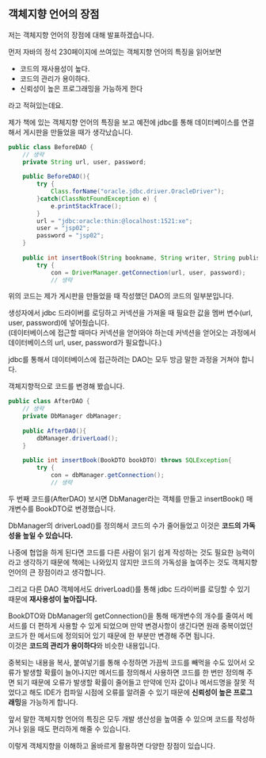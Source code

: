 ## 객체지향 언어의 장점

저는 객체지향 언어의 장점에 대해 발표하겠습니다.

먼저 자바의 정석 230페이지에 쓰여있는 객체지향 언어의 특징을 읽어보면
* 코드의 재사용성이 높다.
* 코드의 관리가 용이하다.
* 신뢰성이 높은 프로그래밍을 가능하게 한다

라고 적혀있는데요.

제가 책에 있는 객체지향 언어의 특징을 보고 예전에 jdbc를 통해 데이터베이스를 연결해서 게시판을 만들었을 때가 생각났습니다.

```java
public class BeforeDAO {
    // 생략
    private String url, user, password;
    
    public BeforeDAO(){
        try {
            Class.forName("oracle.jdbc.driver.OracleDriver");
        }catch(ClassNotFoundException e) {
            e.printStackTrace();
        }
        url = "jdbc:oracle:thin:@localhost:1521:xe";
        user = "jsp02";
        password = "jsp02";
    }
    
    public int insertBook(String bookname, String writer, String publisher, int price) throws SQLException{
        try {
            con = DriverManager.getConnection(url, user, password);
            // 생략
```

위의 코드는 제가 게시판을 만들었을 때 작성했던 DAO의 코드의 일부분입니다.

생성자에서 jdbc 드라이버를 로딩하고 커넥션을 가져올 때 필요한 값을 멤버 변수(url, user, password)에 넣어줬습니다.   
(데이터베이스에 접근할 때마다 커넥션을 얻어와야 하는데 커넥션을 얻어오는 과정에서 데이터베이스의 url, user, password가 필요합니다.)

jdbc를 통해서 데이터베이스에 접근하려는 DAO는 모두 방금 말한 과정을 거쳐야 합니다.

객체지향적으로 코드를 변경해 봤습니다.

```java
public class AfterDAO {
    // 생략
    private DbManager dbManager;
    
    public AfterDAO(){
        dbManager.driverLoad();
    }
    
    public int insertBook(BookDTO bookDTO) throws SQLException{
        try {
            con = dbManager.getConnection();
            // 생략
```

두 번째 코드를(AfterDAO) 보시면 DbManager라는 객체를 만들고 insertBook() 매개변수를 BookDTO로 변경했습니다.

DbManager의 driverLoad()를 정의해서 코드의 수가 줄어들었고 이것은 **코드의 가독성을 높일 수 있습니다.**

나중에 협업을 하게 된다면 코드를 다른 사람이 읽기 쉽게 작성하는 것도 필요한 능력이라고 생각하기 때문에
책에는 나와있지 않지만 코드의 가독성을 높여주는 것도 객체지향 언어의 큰 장점이라고 생각합니다.  

그리고 다른 DAO 객체에서도 driverLoad()를 통해 jdbc 드라이버를 로딩할 수 있기 때문에 **재사용성이 높아집니다.**

BookDTO와 DbManager의 getConnection()을 통해 매개변수의 개수를 줄여서 메서드를 더 편하게 사용할 수 있게 되었으며
만약 변경사항이 생긴다면 원래 중복이었던 코드가 한 메서드에 정의되어 있기 때문에 한 부분만 변경해 주면 됩니다.   
이것은 **코드의 관리가 용이하다**와 비슷한 내용입니다.

중복되는 내용을 복사, 붙여넣기를 통해 수정하면 가끔씩 코드를 빼먹을 수도 있어서 오류가 발생할 확률이 늘어나지만 
메서드를 정의해서 사용하면 코드를 한 번만 정의해 주면 되기 때문에 오류가 발생할 확률이 줄어들고
만약에 인자 값이나 메서드명을 잘못 적었다고 해도 IDE가 컴파일 시점에 오류를 알려줄 수 있기 때문에
**신뢰성이 높은 프로그래밍**을 가능하게 합니다.

앞서 말한 객체지향 언어의 특징은 모두 개발 생산성을 높여줄 수 있으며 코드를 작성하거나 읽을 때도 편리하게 해줄 수 있습니다.

이렇게 객체지향을 이해하고 올바르게 활용하면 다양한 장점이 있습니다.
